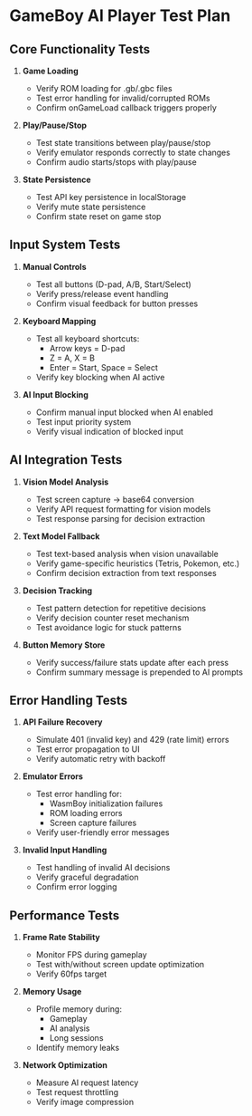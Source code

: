 # GameBoy AI Player Test Plan

## Core Functionality Tests
1. **Game Loading**
   - Verify ROM loading for .gb/.gbc files
   - Test error handling for invalid/corrupted ROMs
   - Confirm onGameLoad callback triggers properly

2. **Play/Pause/Stop**
   - Test state transitions between play/pause/stop
   - Verify emulator responds correctly to state changes
   - Confirm audio starts/stops with play/pause

3. **State Persistence**
   - Test API key persistence in localStorage
   - Verify mute state persistence
   - Confirm state reset on game stop

## Input System Tests
1. **Manual Controls**
   - Test all buttons (D-pad, A/B, Start/Select)
   - Verify press/release event handling
   - Confirm visual feedback for button presses

2. **Keyboard Mapping**
   - Test all keyboard shortcuts:
     - Arrow keys = D-pad
     - Z = A, X = B
     - Enter = Start, Space = Select
   - Verify key blocking when AI active

3. **AI Input Blocking**
   - Confirm manual input blocked when AI enabled
   - Test input priority system
   - Verify visual indication of blocked input

## AI Integration Tests
1. **Vision Model Analysis**
   - Test screen capture → base64 conversion
   - Verify API request formatting for vision models
   - Test response parsing for decision extraction

2. **Text Model Fallback**
   - Test text-based analysis when vision unavailable
   - Verify game-specific heuristics (Tetris, Pokemon, etc.)
   - Confirm decision extraction from text responses

3. **Decision Tracking**
   - Test pattern detection for repetitive decisions
   - Verify decision counter reset mechanism
   - Test avoidance logic for stuck patterns
4. **Button Memory Store**
   - Verify success/failure stats update after each press
   - Confirm summary message is prepended to AI prompts

## Error Handling Tests
1. **API Failure Recovery**
   - Simulate 401 (invalid key) and 429 (rate limit) errors
   - Test error propagation to UI
   - Verify automatic retry with backoff

2. **Emulator Errors**
   - Test error handling for:
     - WasmBoy initialization failures
     - ROM loading errors
     - Screen capture failures
   - Verify user-friendly error messages

3. **Invalid Input Handling**
   - Test handling of invalid AI decisions
   - Verify graceful degradation
   - Confirm error logging

## Performance Tests
1. **Frame Rate Stability**
   - Monitor FPS during gameplay
   - Test with/without screen update optimization
   - Verify 60fps target

2. **Memory Usage**
   - Profile memory during:
     - Gameplay
     - AI analysis
     - Long sessions
   - Identify memory leaks

3. **Network Optimization**
   - Measure AI request latency
   - Test request throttling
   - Verify image compression
